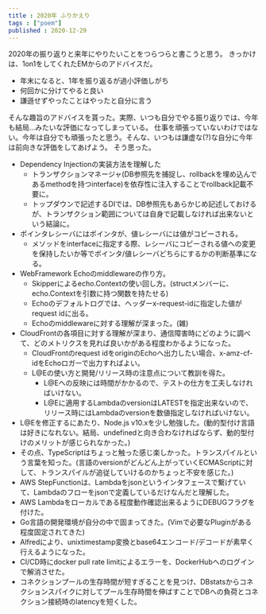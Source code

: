 ```yaml
---
title : 2020年 ふりかえり
tags : ["poem"]
published : 2020-12-29
---
```


2020年の振り返りと来年にやりたいことをつらつらと書こうと思う。
きっかけは、1on1をしてくれたEMからのアドバイスだ。

- 年末になると、1年を振り返るが過小評価しがち
- 何回かに分けてやると良い
- 謙遜せずやったことはやったと自分に言う

そんな趣旨のアドバイスを貰った。実際、いつも自分でやる振り返りでは、今年も結局...みたいな評価になってしまっている。
仕事を頑張っていないわけではない。今年は自分でも頑張ったと思う。そんな、いつもは謙虚な(?)な自分に今年は前向きな評価をしてあげよう。
そう思った。

- Dependency Injectionの実装方法を理解した
  - トランザクションマネージャ(DB参照先を捕捉し、rollbackを埋め込んであるmethodを持つinterface)を依存性に注入することでrollback記載不要に。
  - トップダウンで記述するDIでは、DB参照先もあらかじめ記述しておけるが、トランザクション範囲については自身で記載しなければ出来ないという結論に。
- ポインタレシーバにはポインタが、値レシーバには値がコピーされる。
  - メソッドをinterfaceに指定する際、レシーバにコピーされる値への変更を保持したいか等でポインタ/値レシーバどちらにするかの判断基準になる。
- WebFramework Echoのmiddlewareの作り方。
  - Skipperによるecho.Contextの使い回し方。(structメンバーに、echo.Contextを引数に持つ関数を持たせる)
  - Echoのデフォルトログでは、ヘッダーx-request-idに指定した値がrequest idに出る。
  - Echoのmiddlewareに対する理解が深まった。(雑)
- CloudFrontの各項目に対する理解が深まり、通信障害時にどのように調べて、どのメトリクスを見れば良いかがある程度わかるようになった。
  - CloudFrontのrequest idをoriginのEchoへ出力したい場合、x-amz-cf-idをEchoロガーで出力すればよい。
  - L@Eの使い方と開発/リリース時の注意点について教訓を得た。
    - L@Eへの反映には時間がかかるので、テストの仕方を工夫しなければいけない。
    - L@Eに適用するLambdaのversionはLATESTを指定出来ないので、リリース時にはLambdaのversionを数値指定しなければいけない。
- L@Eを修正するにあたり、Node.js v10.xを少し勉強した。(動的型付け言語は好きになれない。結局、undefinedと向き合わなければならず、動的型付けのメリットが感じられなかった。)
- その点、TypeScriptはちょっと触った感じ楽しかった。トランスパイルという言葉を知った。(言語のversionがどんどん上がっていくECMAScriptに対して、トランスパイルが追従していけるのかちょっと不安を感じた。)
- AWS StepFunctionは、Lambdaをjsonというインタフェースで繋げていて、Lambdaのフローをjsonで定義しているだけなんだと理解した。
- AWS Lambdaをローカルである程度動作確認出来るようにDEBUGフラグを付けた。
- Go言語の開発環境が自分の中で固まってきた。(Vimで必要なPluginがある程度固定されてきた)
- Alfredにより、unixtimestamp変換とbase64エンコード/デコードが素早く行えるようになった。
- CI/CD時にdocker pull rate limitによるエラーを、DockerHubへのログインで解消させた。
- コネクションプールの生存時間が短すぎることを見つけ、DBstatsからコネクションスパイクに対してプール生存時間を伸ばすことでDBへの負荷とコネクション接続時のlatencyを短くした。
